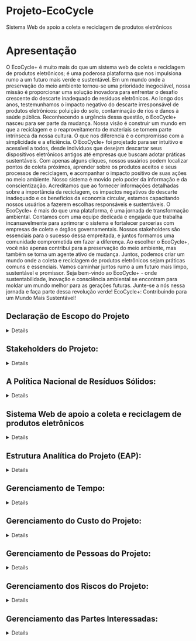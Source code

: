 # Projeto-EcoCycle
Sistema Web de apoio a coleta e reciclagem de produtos eletrônicos

# Apresentação
O EcoCycle+ é muito mais do que um sistema web de coleta e reciclagem de produtos eletrônicos; é uma poderosa plataforma que nos impulsiona rumo a um futuro mais verde e sustentável. Em um mundo onde a preservação do meio ambiente tornou-se uma prioridade inegociável, nossa missão é proporcionar uma solução inovadora para enfrentar o desafio crescente do descarte inadequado de resíduos eletrônicos.
Ao longo dos anos, testemunhamos o impacto negativo do descarte irresponsável de produtos eletrônicos: poluição do solo, contaminação de rios e danos à saúde pública. Reconhecendo a urgência dessa questão, o EcoCycle+ nasceu para ser parte da mudança. Nossa visão é construir um mundo em que a reciclagem e o reaproveitamento de materiais se tornem parte intrínseca da nossa cultura.
O que nos diferencia é o compromisso com a simplicidade e a eficiência. O EcoCycle+ foi projetado para ser intuitivo e acessível a todos, desde indivíduos que desejam descartar seus dispositivos eletrônicos antigos até empresas que buscam adotar práticas sustentáveis. Com apenas alguns cliques, nossos usuários podem localizar pontos de coleta próximos, aprender sobre os produtos aceitos e seus processos de reciclagem, e acompanhar o impacto positivo de suas ações no meio ambiente.
Nosso sistema é movido pelo poder da informação e da conscientização. Acreditamos que ao fornecer informações detalhadas sobre a importância da reciclagem, os impactos negativos do descarte inadequado e os benefícios da economia circular, estamos capacitando nossos usuários a fazerem escolhas responsáveis e sustentáveis. O EcoCycle+ é mais do que uma plataforma, é uma jornada de transformação ambiental.
Contamos com uma equipe dedicada e engajada que trabalha incansavelmente para aprimorar o sistema e fortalecer parcerias com empresas de coleta e órgãos governamentais. Nossos stakeholders são essenciais para o sucesso dessa empreitada, e juntos formamos uma comunidade comprometida em fazer a diferença.
Ao escolher o EcoCycle+, você não apenas contribui para a preservação do meio ambiente, mas também se torna um agente ativo de mudança. Juntos, podemos criar um mundo onde a coleta e reciclagem de produtos eletrônicos sejam práticas comuns e essenciais. Vamos caminhar juntos rumo a um futuro mais limpo, sustentável e promissor.
Seja bem-vindo ao EcoCycle+ - onde sustentabilidade, inovação e consciência ambiental se encontram para moldar um mundo melhor para as gerações futuras. Junte-se a nós nessa jornada e faça parte dessa revolução verde!
EcoCycle+: Contribuindo para um Mundo Mais Sustentável!


## Declaração de Escopo do Projeto 
<details>
### Título: EcoCycle+
Descrição: O projeto consiste na criação de um sistema web que permita a coleta e reciclagem de produtos eletrônicos de forma segura e sustentável. O sistema será acessível por meio de um site, onde os usuários poderão se cadastrar, informar dados dos produtos eletrônicos que desejam descartar, agendar a coleta e acompanhar o status do processo de coleta e reciclagem.

Patrocinador (Cliente): Empresa de reciclagem de produtos eletrônicos "ReciclaTech Ltda."

## Equipe:
- Gerente de Projeto
- Analista de Requisitos
- Designer de Interfaces
- Desenvolvedores Web
- Testadores de Qualidade

## Objetivos:
- Criar um sistema web para coleta e reciclagem de produtos eletrônicos de forma segura e sustentável;
- Permitir o cadastro e o agendamento de coleta pelos usuários;
- Facilitar o acompanhamento do processo de coleta e reciclagem pelos usuários;
- Contribuir para a preservação do meio ambiente por meio da reciclagem adequada de produtos eletrônicos;

## Justificativa: 
A crescente produção de lixo eletrônico tem se tornado um grande problema ambiental em todo o mundo, e a reciclagem adequada desses produtos é fundamental para a preservação do meio ambiente. O sistema web de coleta e reciclagem de produtos eletrônicos tem como objetivo contribuir para a solução desse problema, tornando o processo de descarte mais fácil, seguro e sustentável.

## Fatores de sucesso:
- Funcionamento adequado do sistema web, sem falhas ou erros;
- Coleta e reciclagem efetiva dos produtos eletrônicos cadastrados pelos usuários;
- Satisfação dos usuários com o sistema.



## Restrições:
- Disponibilidade limitada de recursos financeiros para o desenvolvimento do projeto;
- Prazo limitado para a conclusão do projeto.

## Premissas:
- Os usuários serão responsáveis por fornecer informações corretas e precisas sobre os produtos eletrônicos que desejam descartar;
- A empresa de reciclagem de produtos eletrônicos ReciclaTech Ltda. será responsável pelo processo de reciclagem dos produtos coletados.

## Exclusões específicas:
- Não será feita a coleta de produtos eletrônicos fora do território nacional;
- Não serão aceitos produtos eletrônicos em mau estado de conservação.

## Entregas principais:
- Documentação de requisitos do sistema web;
- Design de interfaces do sistema web;
- Código fonte do sistema web;
- Testes de qualidade do sistema web.
- Orçamento previsto: R$ 150.000,00

## Marcos principais:
- Conclusão da documentação de requisitos: 15/06/2023
- Conclusão do design de interfaces: 30/06/2023
- Conclusão do desenvolvimento do sistema web: 30/09/2023
- onclusão dos testes de qualidade: 15/10/2023
- Lançamento do sistema web: 01/11/2023

## Critérios de aceitação do projeto:
- O desenvolvimento do aplicativo web deverá ser concluído no prazo de 12 meses estipulado.
- O aplicativo web deverá atender a todos os critérios definidos na documentação de requisitos.
- O aplicativo web deverá oferecer recursos para o gerenciamento de registros de usuários, empresas parceiras, produtos eletrônicos, pontos de coleta e informações de   reciclagem.
- O aplicativo web deverá permitir que os usuários agendem a coleta de produtos eletrônicos e visualizem os pontos de coleta mais próximos.
- O aplicativo web deverá fornecer relatórios precisos sobre a quantidade de produtos coletados e reciclados.
- O aplicativo web deverá possuir uma interface intuitiva e de fácil utilização para os usuários.
- A segurança do aplicativo web deverá ser uma prioridade para garantir a proteção dos dados de usuários e empresas parceiras.
- O aplicativo web deverá ser escalável para suportar uma grande quantidade de usuários e empresas parceiras.
- O aplicativo web deverá estar em conformidade com todas as leis e regulamentações ambientais aplicáveis.
- Antes do lançamento, o aplicativo web deverá passar por testes abrangentes para assegurar sua funcionalidade e qualidade.
  
</details>


## Stakeholders do Projeto:
<details>
  
1. Cliente/Patrocinador: Empresa de reciclagem de produtos eletrônicos "ReciclaTech Ltda.", responsável por fornecer os recursos financeiros para o desenvolvimento do projeto e interessada em implementar o sistema web de coleta e reciclagem.
2. Usuários: Indivíduos e empresas que desejam descartar corretamente produtos eletrônicos. Eles utilizarão o sistema web para cadastrar os produtos, agendar a coleta e acompanhar o processo de reciclagem.
3. Equipe de Desenvolvimento: Engloba gerente de projeto, analista de requisitos, designer de interfaces, desenvolvedores web e testadores de qualidade. Eles são responsáveis por desenvolver, testar e implementar o sistema web.
4. Parceiros de Coleta: Empresas ou organizações que serão responsáveis pela coleta dos produtos eletrônicos agendados pelos usuários. Podem incluir empresas de logística ou serviços de reciclagem.
5. Gestores Ambientais: Representantes de órgãos governamentais ou organizações ambientais envolvidas na regulamentação e fiscalização da coleta e reciclagem de produtos eletrônicos.
6. Instituições de Caridade: Entidades que poderão receber as doações dos pontos obtidos pelos usuários por meio do descarte correto de produtos eletrônicos. Essas instituições podem beneficiar-se das doações recebidas.
7. Fornecedores de Hardware e Software: Empresas ou fornecedores de tecnologia que possam fornecer os recursos necessários para a infraestrutura e hospedagem do sistema web.
8. Sociedade e Meio Ambiente: Stakeholders indiretos que são afetados positivamente pelo projeto, pois a correta coleta e reciclagem de produtos eletrônicos contribui para a preservação ambiental e redução de resíduos.
  
</details>


## A Política Nacional de Resíduos Sólidos:
<details>
  
>A Política Nacional de Resíduos Sólidos (Lei nº 12.305/2010) é uma legislação brasileira que estabelece diretrizes e responsabilidades para a gestão adequada dos resíduos sólidos, incluindo os produtos eletrônicos. A PNRS tem como objetivo principal promover a preservação da saúde pública, da qualidade ambiental e o desenvolvimento sustentável.

### A PNRS estabelece diversas diretrizes e instrumentos que são relevantes para o projeto de coleta e reciclagem de produtos eletrônicos. Alguns pontos importantes incluem:
1. Responsabilidade Compartilhada: A PNRS estabelece que a responsabilidade pelo ciclo de vida dos produtos e embalagens é compartilhada entre fabricantes, importadores, distribuidores, comerciantes, consumidores e o poder público. Isso significa que os fabricantes e importadores de produtos eletrônicos têm a responsabilidade de estruturar e implementar sistemas de logística reversa, visando a coleta e reciclagem adequada desses produtos após o seu descarte pelos consumidores.
2. Logística Reversa: A PNRS estabelece a obrigatoriedade da implementação da logística reversa para produtos eletrônicos. Isso significa que os fabricantes e importadores têm a responsabilidade de criar e disponibilizar sistemas de coleta e reciclagem para esses produtos, garantindo que eles sejam adequadamente destinados após o descarte pelo usuário final.
3. Planos de Gerenciamento de Resíduos Sólidos: A PNRS prevê que os municípios e o Distrito Federal elaborem seus Planos de Gerenciamento de Resíduos Sólidos, que devem incluir ações e metas para a coleta seletiva, a destinação adequada dos resíduos e a promoção da inclusão social e cooperativas de catadores. Esses planos são importantes para garantir a integração do projeto de coleta e reciclagem de produtos eletrônicos dentro do contexto da gestão dos resíduos sólidos localmente.
### Além da PNRS, é importante considerar outras leis e regulamentações aplicáveis ao projeto, como:
1. Lei de Crimes Ambientais (Lei nº 9.605/1998): Estabelece sanções penais e administrativas para condutas lesivas ao meio ambiente, incluindo o descarte inadequado de resíduos sólidos e produtos eletrônicos.
2. Normas Técnicas ABNT: A Associação Brasileira de Normas Técnicas (ABNT) possui normas relacionadas à gestão ambiental, resíduos sólidos e logística reversa, que podem ser utilizadas como referência para o desenvolvimento do sistema web.
3. Regulamentações estaduais e municipais: É importante considerar as leis e regulamentos específicos de cada estado e município onde o projeto será implementado, pois podem existir normas adicionais ou particularidades regionais relacionadas à gestão de resíduos sólidos.
   
</details>


## Sistema Web de apoio a coleta e reciclagem de produtos eletrônicos
<details>
  
### Documentação de Requisitos para o Sistema Web de Coleta e Reciclagem de Produtos Eletrônicos:

> - Requisito: Cadastro de usuários
Categoria: Funcional
Descrição: O sistema deve permitir que usuários se cadastrem informando dados como nome, endereço, e-mail e senha para acesso ao sistema.
Prioridade: Alta

> - Requisito: Cadastro de produtos eletrônicos
Categoria: Funcional
Descrição: O sistema deve permitir que usuários cadastrados informem dados dos produtos eletrônicos que desejam descartar, como marca, modelo, ano de fabricação e condições do produto.
Prioridade: Alta

> - Requisito: Agendamento de coleta
Categoria: Funcional
Descrição: O sistema deve permitir que usuários agendem a coleta dos produtos eletrônicos cadastrados, informando a data, horário e local da coleta.
Prioridade: Média

> - Requisito: Rastreamento da coleta
Categoria: Funcional
Descrição: O sistema deve permitir que usuários acompanhem o status da coleta dos produtos eletrônicos agendados, desde o momento do agendamento até a conclusão da coleta.
Prioridade: Média

> - Requisito: Pontuação por descarte correto
Categoria: Funcional
Descrição: O sistema deve atribuir pontos aos usuários que descartarem corretamente os produtos eletrônicos, que poderão ser utilizados em benefício próprio ou em doações a instituições de caridade.
Prioridade: Baixa

> - Requisito: Relatórios de coleta e reciclagem
Categoria: Não Funcional
Descrição: O sistema deve permitir a geração de relatórios sobre a quantidade e tipos de produtos eletrônicos coletados e reciclados, para fins de controle e gestão ambiental.
Prioridade: Alta

> - Requisito: Segurança da informação
Categoria: Não Funcional
Descrição: O sistema deve garantir a segurança dos dados dos usuários e das informações de coleta e reciclagem, por meio de criptografia e outras medidas de segurança.
Prioridade: Alta

> - Requisito: Integração com redes sociais
Categoria: Não Funcional
Descrição: O sistema deve permitir a integração com redes sociais, para que usuários possam compartilhar informações sobre a iniciativa e incentivar mais pessoas a aderirem ao projeto.
Prioridade: Baixa

</details>

## Estrutura Analítica do Projeto (EAP):

<details>

- Início do Projeto
  - Definição do Escopo
  - Levantamento de Requisitos
  - Análise de Viabilidade
  - Plano de Gerenciamento do Projeto
  - Plano de Gerenciamento de tempo
  - Plano de gerenciamento de custo
  - Plano de gerenciamento de riscos
    
- Planejamento e Design
  - Planejamento do Cronograma
  - Planejamento de Recursos
  - Planejamento de Custos
  - Design da Arquitetura do Sistema
  - Design da Interface do Usuário
  - Planejamento de Testes
    
- Desenvolvimento
  - Software funcional
  - Versões ou releases
  - Documentação
  - Protótipos
  - Relatórios de progresso
    
- Testes e Validação
  - Testes de Unidade
  - Testes de Integração
  - Testes de Aceitação
  - Testes de Desempenho
  - Validação do Sistema
    
- Implantação e Lançamento
  - Preparação do Ambiente de Produção
  - Migração de Dados
  - Treinamento de Usuários
  - Lançamento do Sistema
  - Monitoramento e Ajustes Iniciais
    
- Encerramento do Projeto
  - Documentação Final do Projeto
  - Relatório de Lições Aprendidas
  - Encerramento Administrativo
  
</details>

## Gerenciamento de Tempo:
<details>

Análise de Requisitos (Duração: 2 semanas)
Sequência: Essa atividade é realizada no início do projeto, antes do planejamento detalhado.
Profissionais envolvidos: Analistas de Negócios, Stakeholders


Planejamento do Projeto (Duração: 1 semana)
Sequência: Após a conclusão da análise de requisitos, inicia-se o planejamento do projeto.
Profissionais envolvidos: Gerente de Projeto, Equipe de Desenvolvimento, Analistas de Negócios


Design e Prototipagem do Sistema (Duração: 3 semanas)
Sequência: O design e prototipagem ocorrem após a definição do escopo e requisitos.
Profissionais envolvidos: Designers de UX/UI, Desenvolvedores Front-end

Desenvolvimento do Sistema (Duração: 12 semanas)
Sequência: Após a aprovação do design, inicia-se o desenvolvimento do sistema.
Profissionais envolvidos: Desenvolvedores Full-stack, Desenvolvedores Back-end


Testes e Depuração (Duração: 4 semanas)
Sequência: Após a conclusão do desenvolvimento, os testes e depuração são realizados.
Profissionais envolvidos: Equipe de Controle de Qualidade, Desenvolvedores

Implementação e Integração (Duração: 2 semanas)
Sequência: Após os testes, a implementação e integração do sistema ocorrem.
Profissionais envolvidos: Equipe de Desenvolvimento, Analistas de Negócios

Treinamento e Capacitação (Duração: 1 semana)
Sequência: O treinamento ocorre antes do lançamento oficial do sistema.
Profissionais envolvidos: Equipe de Desenvolvimento, Treinadores

Lançamento e Divulgação (Duração: 1 semana)
Sequência: Após o treinamento, ocorre o lançamento e divulgação do EcoCycle+.
Profissionais envolvidos: Equipe de Marketing, Gerente de Projeto

Monitoramento e Suporte (Contínuo)
Sequência: Após o lançamento, o monitoramento e suporte são contínuos.
Profissionais envolvidos: Equipe de Suporte, Equipe de Desenvolvimento
  
</details>

## Gerenciamento do Custo do Projeto:
<details>

Desenvolvimento de Software:
Contratação de uma equipe de desenvolvimento de software (full-stack, front-end e back-end): $100.000

Design e Prototipagem:
Serviços de design de interfaces gráficas e experiência do usuário (UX/UI): $30.000

Infraestrutura e Hospedagem:
Aquisição de servidores e infraestrutura de hospedagem em nuvem: $20.000

Testes e Controle de Qualidade:
Contratação de uma equipe de controle de qualidade para testes do sistema: $15.000

Treinamento e Capacitação:
Treinamento da equipe de suporte e capacitação de parceiros de coleta: $10.000

Marketing e Divulgação:
Campanhas de lançamento e divulgação do EcoCycle+: $25.000

Licenças de Software e Ferramentas:
Aquisição de licenças de software e ferramentas de desenvolvimento: $5.000

Gerenciamento do Projeto:
Recursos alocados para a gestão e coordenação do projeto: $15.000

Suporte e Manutenção:
Custos para a equipe de suporte e manutenção contínua do sistema: $10.000 (por ano)

Total Estimado: $230.000
  
</details>

## Gerenciamento de Pessoas do Projeto:
<details>

Usuários Finais:
Indivíduos e empresas utilizarão o sistema para realizar o descarte e a reciclagem de produtos eletrônicos. São os principais beneficiários do sistema.

Equipe de Desenvolvimento:
Desenvolvedores de software, engenheiros de software, designers de UX/UI e analistas de sistemas que trabalharão para criar e aprimorar o sistema EcoCycle+.

Gerente de Projeto:
Responsável pelo planejamento, coordenação e execução do projeto EcoCycle+. Ele/ela garante que o projeto seja concluído dentro do prazo e do orçamento estabelecidos, além de coordenar as atividades das diferentes equipes envolvidas.

Equipe de Suporte Técnico:
Profissionais encarregados de fornecer suporte técnico aos usuários, ajudando a solucionar problemas, responder a dúvidas e garantir uma experiência positiva para os usuários do sistema.

Equipe de Marketing e Comunicação:
Responsáveis por desenvolver e executar estratégias de marketing para divulgar o EcoCycle+ e aumentar sua adoção. Eles promovem o sistema em diferentes canais e trabalham para conscientizar o público sobre a importância da reciclagem eletrônica.

Parceiros de Coleta e Reciclagem:
Representantes das empresas de coleta de resíduos eletrônicos e centros de reciclagem que colaboram com o EcoCycle+. Eles atuam na coleta, transporte e tratamento adequado dos resíduos eletrônicos.

Equipe de Controle de Qualidade:
Responsável por garantir que o sistema atenda aos padrões de qualidade e funcione conforme o esperado. Eles realizam testes e revisões para identificar e corrigir possíveis falhas.

Investidores e Patrocinadores:
Pessoas físicas ou jurídicas que forneçam recursos financeiros para o desenvolvimento e operação contínua do sistema.

Administradores e Gestores:
Profissionais responsáveis por administrar e gerenciar a operação e manutenção do sistema, garantindo sua disponibilidade e eficiência.

Equipe de Conscientização Ambiental:
Profissionais encarregados de promover a conscientização ambiental e educar os usuários sobre a importância da reciclagem e da sustentabilidade.

</details>

## Gerenciamento dos Riscos do Projeto:
<details>

### Risco Tecnológico:<br>
Dificuldades técnicas podem surgir durante o desenvolvimento do sistema, como incompatibilidade de tecnologias, problemas de integração ou falhas na infraestrutura.<br>
**Impacto Potencial**: Atrasos no desenvolvimento, aumento dos custos e comprometimento da qualidade do sistema.<br>
**Medidas de Mitigação**: Realizar uma análise detalhada dos requisitos técnicos antes do início do projeto, envolver especialistas em tecnologia e realizar testes rigorosos durante o desenvolvimento.

Risco de Segurança:<br>
Vulnerabilidades de segurança no sistema podem permitir acesso não autorizado, vazamento de informações confidenciais ou ataques cibernéticos.<br>
**Impacto Potencial**: Danos à reputação da plataforma, violação da privacidade dos usuários e possíveis litígios legais.<br>
**Medidas de Mitigação**: Implementar práticas de segurança cibernética robustas, realizar auditorias de segurança e manter-se atualizado sobre as melhores práticas de proteção de dados.

Risco de Adoção:<br>
Baixa aceitação por parte dos usuários e empresas, resultando em baixo engajamento com a plataforma e baixo volume de coletas.<br>
**Impacto Potencial**: Redução do impacto ambiental esperado, baixo retorno do investimento e inviabilidade do projeto.<br>
**Medidas de Mitigação**: Realizar pesquisas de mercado para entender as necessidades dos usuários, desenvolver uma interface intuitiva e promover campanhas de conscientização sobre a importância da reciclagem.

Risco de Parcerias:<br>
Possíveis dificuldades em estabelecer parcerias com empresas de coleta de resíduos eletrônicos ou órgãos governamentais.<br>
**Impacto Potencial**: Restrição do alcance do projeto, falta de pontos de coleta e dificuldade em garantir a reciclagem adequada.<br>
**Medidas de Mitigação**: Investir em networking com empresas e instituições, oferecer incentivos para parcerias e apresentar os benefícios mútuos da colaboração.

Risco Financeiro:<br>
Aumento dos custos de desenvolvimento, infraestrutura e operação, ultrapassando o orçamento previsto.<br>
**Impacto Potencial**: Restrição de recursos, possível inviabilidade financeira do projeto e redução da qualidade do sistema.<br>
**Medidas de Mitigação**: Realizar uma estimativa financeira detalhada, revisar regularmente o orçamento, considerar alternativas de financiamento e planejar contingências.

Risco de Concorrência:<br>
Descrição: Possibilidade de surgimento de outros sistemas ou soluções concorrentes no mercado.<br>
**Impacto Potencial**: Redução da participação de mercado, necessidade de diferenciação e aumento da pressão para inovação.<br>
**Medidas de Mitigação**: Acompanhar o mercado, identificar pontos fortes e fracos da concorrência, e buscar constantemente inovar e melhorar a plataforma.
  
</details>

## Gerenciamento das Partes Interessadas:
<details>

  
Usuários Finais:
Indivíduos e empresas utilizam o EcoCycle+ para apoio no descarte de produtos eletrônicos de forma sustentável.

Empresas de Coleta de Resíduos Eletrônicos:
Empresas especializadas na coleta e transporte de resíduos eletrônicos para os centros de reciclagem.

Órgãos Governamentais:
Agências governamentais responsáveis por políticas e regulamentações ambientais e de reciclagem.

Equipe de Desenvolvimento do Projeto:
Profissionais envolvidos no desenvolvimento do sistema EcoCycle+, incluindo desenvolvedores, designers e analistas.

Equipe de Suporte:
Profissionais encarregados de fornecer suporte técnico e atendimento ao cliente para os usuários do sistema.

Gerente de Projeto:
Responsável pela gestão geral do projeto, coordenação das equipes e garantia do cumprimento dos objetivos.

Investidores e Patrocinadores:
Pessoas físicas ou jurídicas que forneçam recursos financeiros para o desenvolvimento do sistema.

Meio Ambiente e Comunidade Local:
A comunidade local e o meio ambiente como um todo, que se beneficiam da redução do descarte inadequado de resíduos eletrônicos.

Parceiros e Instituições de Reciclagem:
Empresas ou organizações que recebem os resíduos eletrônicos coletados pelo sistema EcoCycle+ para reciclagem e reutilização.

Organizações Ambientais:
Entidades que atuam na defesa e preservação do meio ambiente, apoiando iniciativas sustentáveis como o EcoCycle+.

</details>
